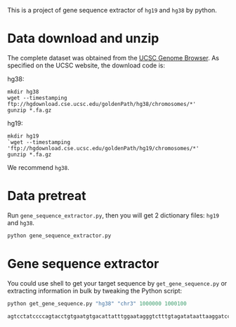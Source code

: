 This is a project of gene sequence extractor of `hg19` and `hg38` by python.

# Data download and unzip

The complete dataset was obtained from the [UCSC Genome Browser](https://hgdownload.cse.ucsc.edu/goldenPath/hg38/chromosomes/). As specified on the UCSC website, the download code is:

hg38:

```
mkdir hg38
wget --timestamping ftp://hgdownload.cse.ucsc.edu/goldenPath/hg38/chromosomes/*'
gunzip *.fa.gz
```

hg19:

```
mkdir hg19
`wget --timestamping 'ftp://hgdownload.cse.ucsc.edu/goldenPath/hg19/chromosomes/*'
gunzip *.fa.gz
```
We recommend `hg38`.

# Data pretreat

Run `gene_sequence_extractor.py`, then you will get 2 dictionary files: `hg19` and `hg38`. 

```python
python gene_sequence_extractor.py
```

# Gene sequence extractor

You could use shell to get your target sequence by `get_gene_sequence.py` or extracting information in bulk by tweaking the Python script:

```python
python get_gene_sequence.py "hg38" "chr3" 1000000 1000100

agtcctatccccagtacctgtgaatgtgacattatttggaatagggtctttgtagatataattaaggatcctgtgattagatgatcttagatttagggtg
```

